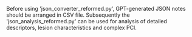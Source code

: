 Before using 'json_converter_reformed.py', GPT-generated JSON notes should be arranged in CSV file.
Subsequently the 'json_analysis_reformed.py' can be used for analysis of detailed descriptors, lesion characteristics and complex PCI.
